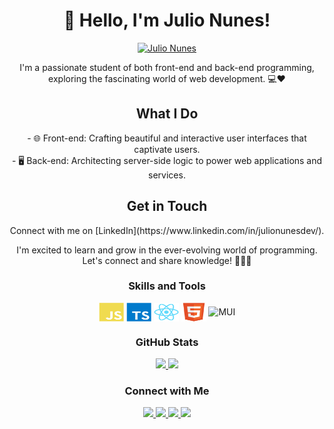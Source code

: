 <h1 align="center">👋 Hello, I'm Julio Nunes!</h1>

<p align="center">
  <a href="https://github.com/JulioNunesDev">
    <img src="https://avatars.githubusercontent.com/u/78341732?v=4" width="115" alt="Julio Nunes" />
  </a>
</p>

<p align="center">
  I'm a passionate student of both front-end and back-end programming, exploring the fascinating world of web development. 💻❤
</p>

<h2 align="center">What I Do</h2>

<p align="center">
  - 🌐 Front-end: Crafting beautiful and interactive user interfaces that captivate users.<br>
  - 🖥️ Back-end: Architecting server-side logic to power web applications and services.
</p>

<h2 align="center">Get in Touch</h2>

<p align="center">
  Connect with me on [LinkedIn](https://www.linkedin.com/in/julionunesdev/).
</p>

<p align="center">
  I'm excited to learn and grow in the ever-evolving world of programming. Let's connect and share knowledge! 👨‍💻✨
</p>

<div align="center">
  <h3>Skills and Tools</h3>
  <p>
    <img align="center" alt="julio-Js"  height="30" width="40" src="https://raw.githubusercontent.com/devicons/devicon/master/icons/javascript/javascript-plain.svg">
    <img align="center" alt="julio-Ts"  height="30" width="40" src="https://raw.githubusercontent.com/devicons/devicon/master/icons/typescript/typescript-plain.svg">
    <img align="center" alt="julio-React" height="30" width="40" src="https://raw.githubusercontent.com/devicons/devicon/master/icons/react/react-original.svg">
    <img align="center" alt="julio-HTML"  height="30" width="40" src="https://raw.githubusercontent.com/devicons/devicon/master/icons/html5/html5-original.svg">
    <img align="center" alt="MUI" height="30" width="40" src="https://cdn.jsdelivr.net/gh/devicons/devicon/icons/materialui/materialui-original.svg">
  </p>
</div>

<div align="center">
  <h3>GitHub Stats</h3>
  <a href="https://github.com/JulioNunesDev">
    <img src="https://github-readme-stats.vercel.app/api?username=JulioNunesDev&show_icons=true&theme=tokyonight&include_all_commits=true&count_private=true" height="180em">
    <img src="https://github-readme-stats.vercel.app/api/top-langs/?username=JulioNunesDev&layout=compact&langs_count=7&theme=tokyonight" height="180em">
  </a>
</div>

<div align="center">
  <h3>Connect with Me</h3>
  <a href="https://www.youtube.com/channel/UCZJppsz5Anj6Ad0aqeDG9Bw" target="_blank">
    <img src="https://img.shields.io/badge/YouTube-FF0000?style=for-the-badge&logo=youtube&logoColor=white" target="_blank">
  </a>
  <a href="https://www.instagram.com/julionunesyt" target="_blank">
    <img src="https://img.shields.io/badge/-Instagram-%23E4405F?style=for-the-badge&logo=instagram&logoColor=white" target="_blank">
  </a>
  <a href="https://discord.gg/4NzNYkpBAP" target="_blank">
    <img src="https://img.shields.io/badge/Discord-7289DA?style=for-the-badge&logo=discord&logoColor=white" target="_blank">
  </a>
  <a href="https://www.linkedin.com/in/JulioNunesDev/" target="_blank">
    <img src="https://img.shields.io/badge/-LinkedIn-%230077B5?style=for-the-badge&logo=linkedin&logoColor=white" target="_blank">
  </a>
</div>
